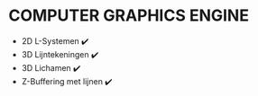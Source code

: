 # COMPUTER GRAPHICS ENGINE


- 2D L-Systemen  :heavy_check_mark:
- 3D Lijntekeningen		 :heavy_check_mark:
- 3D Lichamen   :heavy_check_mark:
- Z-Buffering met lijnen :heavy_check_mark:
 